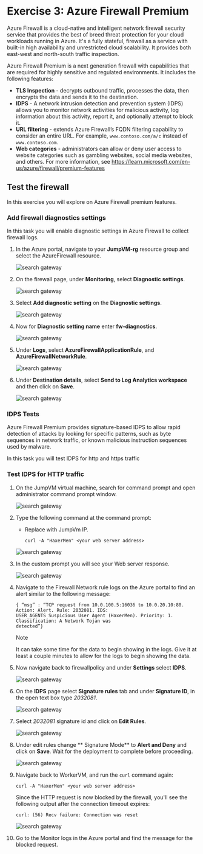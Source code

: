 # Exercise 3: Azure Firewall Premium

Azure Firewall is a cloud-native and intelligent network firewall security service that provides the best of breed threat protection for your cloud workloads running in Azure. It's a fully stateful, firewall as a service with built-in high availability and unrestricted cloud scalability. It provides both east-west and north-south traffic inspection.

Azure Firewall Premium is a next generation firewall with capabilities that are required for highly sensitive and regulated environments. It includes the following features:

- **TLS Inspection** - decrypts outbound traffic, processes the data, then encrypts the data and sends it to the destination.
- **IDPS** - A network intrusion detection and prevention system (IDPS) allows you to monitor network activities for malicious activity, log information about this activity, report it, and optionally attempt to block it.
- **URL filtering** - extends Azure Firewall’s FQDN filtering capability to consider an entire URL. For example, `www.contoso.com/a/c` instead of `www.contoso.com`.
- **Web categories** - administrators can allow or deny user access to website categories such as gambling websites, social media websites, and others.
For more information, see https://learn.microsoft.com/en-us/azure/firewall/premium-features
 
 
## Test the firewall

In this exercise you will explore on Azure Firewall premium features. 

### Add firewall diagnostics settings 

In this task you will enable diagnostic settings in Azure Firewall to collect firewall logs.

1. In the Azure portal, navigate to your **JumpVM-rg** resource group and select the AzureFirewall resource.

   ![](images/firewall1.png "search gateway")

2. On the firewall page, under **Monitoring**, select **Diagnostic settings**.

   ![](images/firewall2.png "search gateway")

3. Select **Add diagnostic setting** on the **Diagnostic settings**. 

   ![](images/firewall4.png "search gateway")

4. Now for **Diagnostic setting name** enter **fw-diagnostics**.

   ![](images/firewall3.png "search gateway")

5. Under **Logs**, select **AzureFirewallApplicationRule**, and **AzureFirewallNetworkRule**.

   ![](images/firewall5.png "search gateway")

6. Under **Destination details**, select **Send to Log Analytics workspace** and then click on **Save**.

   ![](images/firewall6.png "search gateway")
   
### IDPS Tests

Azure Firewall Premium provides signature-based IDPS to allow rapid detection of attacks by looking for specific patterns, such as byte sequences in network traffic, or known malicious instruction sequences used by malware.

In this task you will test IDPS for http and https traffic

### Test IDPS for HTTP traffic

1. On the JumpVM virtual machine, search for command prompt and open administrator command prompt window.

   ![](images/firewall9.png "search gateway")

2. Type the following command at the command prompt:

   - Replace <your web server address> with JumpVm IP.

     `curl -A "HaxerMen" <your web server address>`
 
    ![](images/firewall7.png "search gateway")
 
 3. In the custom prompt you will see your Web server response.
 
    ![](images/firewall8.png "search gateway")
 
 4. Navigate to the Firewall Network rule logs on the Azure portal to find an alert similar to the following message:

    ```
    { “msg” : “TCP request from 10.0.100.5:16036 to 10.0.20.10:80. Action: Alert. Rule: 2032081. IDS: 
    USER_AGENTS Suspicious User Agent (HaxerMen). Priority: 1. Classification: A Network Tojan was 
    detected”}
    ```

    > [!NOTE]
    > It can take some time for the data to begin showing in the logs. Give it at least a couple minutes to allow for the logs to begin showing the data.
 
5. Now navigate back to firewallpolicy and under **Settings** select **IDPS**.
 
   ![](images/firewall10.png "search gateway")
 
6. On the **IDPS** page select **Signature rules** tab and under **Signature ID**, in the open text box type *2032081*.
 
   ![](images/firewall11.png "search gateway")
 
7. Select *2032081* signature id  and click on **Edit Rules**.
 
   ![](images/firewall12png "search gateway")
 
7. Under edit rules change ** Signature Mode** to **Alert and Deny** and click on **Save**.  Wait for the deployment to complete before proceeding.
 
    ![](images/firewall13.png "search gateway")

6. Navigate back to WorkerVM, and run the `curl` command again:

   `curl -A "HaxerMen" <your web server address>`

   Since the HTTP request is now blocked by the firewall, you'll see the following output after the connection timeout expires:

   `curl: (56) Recv failure: Connection was reset`
 
    ![](images/firewall14.png "search gateway")

7. Go to the Monitor logs in the Azure portal and find the message for the blocked request.
   <!---8. Now you can bypass the IDPS function using the **Bypass list**.

   1. On the **IDPS (preview)** page, select the **Bypass list** tab.
   2. Edit **MyRule** and set **Destination** to *10.0.20.10, which is the ServerVM private IP address.
   3. Select **Save**.





